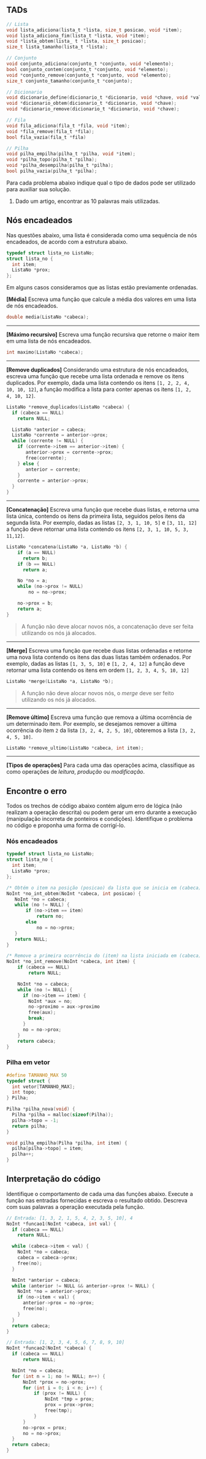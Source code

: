 ## TADs
```C
// Lista
void lista_adiciona(lista_t *lista, size_t posicao, void *item);
void lista_adiciona_fim(lista_t *lista, void *item);
void *lista_obtem(lista_ t *lista, size_t posicao);
size_t lista_tamanho(lista_t *lista);

// Conjunto
void conjunto_adiciona(conjunto_t *conjunto, void *elemento);
bool conjunto_contem(conjunto_t *conjunto, void *elemento);
void *conjunto_remove(conjunto_t *conjunto, void *elemento);
size_t conjunto_tamanho(conjunto_t *conjunto);

// Dicionario
void dicionario_define(dicionario_t *dicionario, void *chave, void *valor);
void *dicionario_obtem(dicionario_t *dicionario, void *chave);
void *dicionario_remove(dicionario_t *dicionario, void *chave);

// Fila
void fila_adiciona(fila_t *fila, void *item);
void *fila_remove(fila_t *fila);
bool fila_vazia(fila_t *fila)

// Pilha
void pilha_empilha(pilha_t *pilha, void *item);
void *pilha_topo(pilha_t *pilha);
void *pilha_desempilha(pilha_t *pilha);
bool pilha_vazia(pilha_t *pilha);
```

Para cada problema abaixo indique qual o tipo de dados pode ser utilizado para auxiliar sua solução.

1. Dado um artigo, encontrar as 10 palavras mais utilizadas.


## Nós encadeados

Nas questões abaixo, uma lista é considerada como uma sequência de nós encadeados, de acordo com a estrutura abaixo.

```C
typedef struct lista_no ListaNo;
struct lista_no {
  int item;
  ListaNo *prox;
};
```

Em alguns casos consideramos que as listas estão previamente ordenadas.

**[Média]** Escreva uma função que calcule a média dos valores em uma lista de nós encadeados.
```C
double media(ListaNo *cabeca);
```

---
**[Máximo recursivo]** Escreva uma função recursiva que retorne o maior item em uma lista de nós encadeados.
```C
int maximo(ListaNo *cabeca);
```
---

**[Remove duplicados]** Considerando uma estrutura de nós encadeados, escreva uma função que recebe uma lista ordenada e remove os itens duplicados. Por exemplo, dada uma lista contendo os itens ``[1, 2, 2, 4, 10, 10, 12]``, a função modifica a lista para conter apenas os itens ``[1, 2, 4, 10, 12]``.

```C
ListaNo *remove_duplicados(ListaNo *cabeca) {
  if (cabeca == NULL)
    return NULL;

  ListaNo *anterior = cabeca;  
  ListaNo *corrente = anterior->prox;
  while (corrente != NULL) {
    if (corrente->item == anterior->item) {     
       anterior->prox = corrente->prox;
       free(corrente);
    } else {
       anterior = corrente;
    }
    corrente = anterior->prox;
  }
}
```


---
**[Concatenação]** Escreva uma função que recebe duas listas, e retorna uma lista única, contendo os itens da primeira lista, seguidos pelos itens da segunda lista. Por exemplo, dadas as listas ``[2, 3, 1, 10, 5]`` e ``[3, 11, 12]`` a função deve retornar uma lista contendo os itens ``[2, 3, 1, 10, 5, 3, 11,12]``.
```C
ListaNo *concatena(ListaNo *a, ListaNo *b) {
	if (a == NULL)
	  return b;
	if (b == NULL)
	  return a;

	No *no = a;
	while (no->prox != NULL)
		no = no->prox;

    no->prox = b;
    return a;
}
```
> A função não deve alocar novos nós, a concatenação deve ser feita utilizando os nós já alocados.
---
**[Merge]** Escreva uma função que recebe duas listas ordenadas e retorne uma nova lista contendo os itens das duas listas também ordenados. Por exemplo, dadas as listas  ``[1, 3, 5, 10]`` e ``[1, 2, 4, 12]`` a função deve retornar uma lista contendo os itens em ordem ``[1, 2, 3, 4, 5, 10, 12]``
```C
ListaNo *merge(ListaNo *a, ListaNo *b);
```
> A função não deve alocar novos nós, o *merge* deve ser feito utilizando os nós já alocados.

---

**[Remove último]** Escreva uma função que remova a última ocorrência de um determinado item. Por exemplo, se desejamos remover a última ocorrência do item ``2`` da lista ``[3, 2, 4, 2, 5, 10]``, obteremos a lista ``[3, 2, 4, 5, 10]``.
```C
ListaNo *remove_ultimo(ListaNo *cabeca, int item);
```
---
**[Tipos de operações]** Para cada uma das operações acima, classifique as como operações de *leitura*, *produção* ou *modificação*.



## Encontre o erro
Todos os trechos de código abaixo contém algum erro de lógica (não realizam a operação descrita) ou podem gerar um erro durante a execução (manipulação incorreta de ponteiros e condições). Identifique o problema no código e proponha uma forma de corrigí-lo.


### Nós encadeados
```C
typedef struct lista_no ListaNo;
struct lista_no {
  int item;
  ListaNo *prox;
};
```

 ```C
 /* Obtém o item na posição (posicao) da lista que se inicia em (cabeca) */
 NoInt *no_int_obtem(NoInt *cabeca, int posicao) {
    NoInt *no = cabeca;
    while (no != NULL) {
        if (no->item == item)
            return no;
        else
            no = no->prox;
    }
    return NULL;
}
 ```

```C
/* Remove a primeira ocorrência do (item) na lista iniciada em (cabeca) */
NoInt *no_int_remove(NoInt *cabeca, int item) {
	if (cabeca == NULL)
		return NULL;

	NoInt *no = cabeca;
	while (no != NULL) {
	  if (no->item == item) {
	    NoInt *aux = no;
	    no->proximo = aux->proximo
	    free(aux);
        break;
	  }
	  no = no->prox;
	}
	return cabeca;
}
```

### Pilha em vetor
```C
#define TAMANHO_MAX 50
typedef struct {
  int vetor[TAMANHO_MAX];
  int topo;
} Pilha;

Pilha *pilha_nova(void) {
  Pilha *pilha = malloc(sizeof(Pilha));
  pilha->topo = -1;
  return pilha;
}
```

```C
void pilha_empilha(Pilha *pilha, int item) {
  pilha[pilha->topo] = item;
  pilha++;
}
```

## Interpretação do código

Identifique o comportamento de cada uma das funções abaixo. Execute a função nas entradas fornecidas e escreva o resultado obtido. Descreva com suas palavras a operação executada pela função.

```C
// Entrada: [1, 3, 2, 1, 5, 4, 2, 3, 5, 10], 4
NoInt *funcao1(NoInt *cabeca, int val) {
  if (cabeca == NULL)
    return NULL;

  while (cabeca->item < val) {
    NoInt *no = cabeca;
    cabeca = cabeca->prox;
    free(no);
  }

  NoInt *anterior = cabeca;
  while (anterior != NULL && anterior->prox != NULL) {
    NoInt *no = anterior->prox;
    if (no->item < val) {
      anterior->prox = no->prox;
      free(no);
    }
  }
  return cabeca;
}
```


```C
// Entrada: [1, 2, 3, 4, 5, 6, 7, 8, 9, 10]
NoInt *funcao2(NoInt *cabeca) {
  if (cabeca == NULL)  
      return NULL;  

  NoInt *no = cabeca;  
  for (int n = 1; no != NULL; n++) {  
      NoInt *prox = no->prox;  
      for (int i = 0; i < n; i++) {  
          if (prox != NULL) {  
              NoInt *tmp = prox;  
              prox = prox->prox;  
              free(tmp);  
          }  
      }  
      no->prox = prox;  
      no = no->prox;  
  }  
  return cabeca;
}
```
